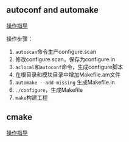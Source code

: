 ## autoconf and automake
[操作指导](http://blog.csdn.net/u011596455/article/details/60479696)

操作步骤：
1. `autoscan`命令生产configure.scan
2. 修改configure.scan，保存为configure.in
3. `aclocal`和`autoconf`命令，生成configure脚本
4. 在根目录和模块目录中增加Makefile.am文件
5. `automake --add-missing` 生成Makefile.in
6. `./configure`，生成Makefile
7. `make`构建工程

## cmake
[操作指导](https://www.ibm.com/developerworks/cn/linux/l-cn-cmake/)
